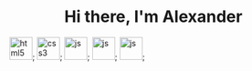<div id="header" align="center">
<H1>Hi there, I'm Alexander</H1>
</div>
<img src="https://cdn.jsdelivr.net/gh/devicons/devicon@latest/icons/html5/html5-original.svg" title="html5" width="40" height="40"/>; <img src="https://cdn.jsdelivr.net/gh/devicons/devicon@latest/icons/css3/css3-original.svg" title="css3" width="40" height="40"/>;
<img src="https://cdn.jsdelivr.net/gh/devicons/devicon@latest/icons/javascript/javascript-original.svg" title="js" width="40" height="40"/>;
<img src="https://cdn.jsdelivr.net/gh/devicons/devicon@latest/icons/inkscape/inkscape-original.svg" title="js" width="40" height="40" />;
<img src="https://cdn.jsdelivr.net/gh/devicons/devicon@latest/icons/postgresql/postgresql-original.svg" title="js" width="40" height="40" />;
